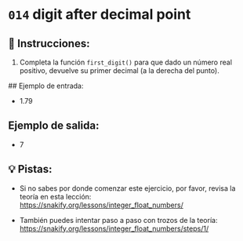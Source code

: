 # `014` digit after decimal point

## 📝 Instrucciones:

1. Completa la función `first_digit()` para que dado un número real positivo, devuelve su primer decimal (a la derecha del punto).

## Ejemplo de entrada:

+ 1.79

## Ejemplo de salida:

+ 7

## 💡 Pistas:

+ Si no sabes por donde comenzar este ejercicio, por favor, revisa la teoría en esta lección: https://snakify.org/lessons/integer_float_numbers/

+ También puedes intentar paso a paso con trozos de la teoría: https://snakify.org/lessons/integer_float_numbers/steps/1/